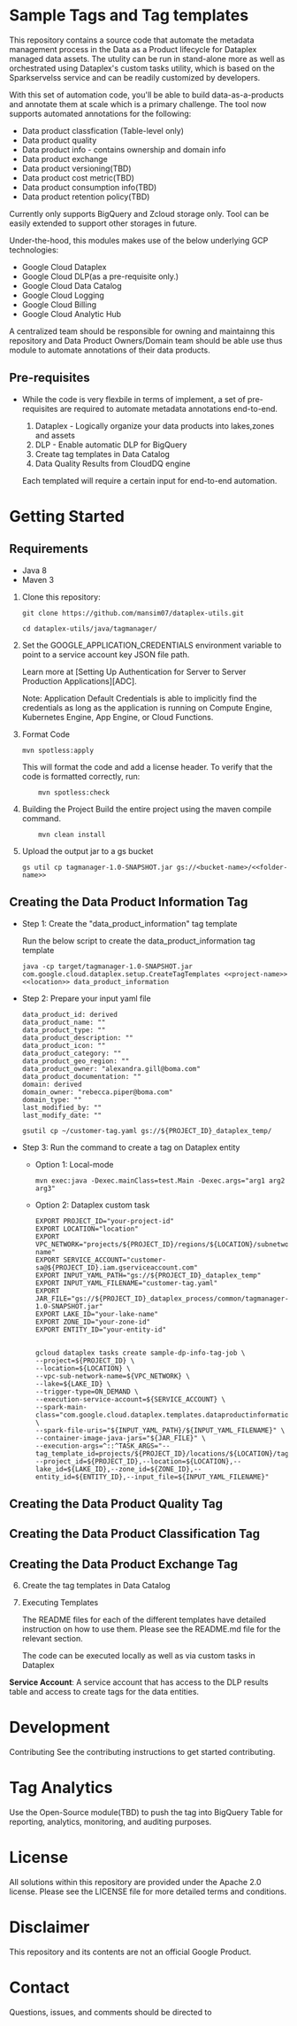 # Sample Tags and Tag templates 
This repository contains a source code that automate the metadata management process in the Data as a Product lifecycle for Dataplex managed data assets. The utulity can be run in stand-alone more as well as orchestrated using Dataplex's custom tasks utility, which is based on the Sparkservelss service and can be readily customized by developers.

With this set of automation code, you'll be able to build data-as-a-products and annotate them at scale which is a primary challenge. The tool now supports automated annotations for the following:

- Data product classfication (Table-level only)
- Data product quality
- Data product info - contains ownership and domain info
- Data product exchange
- Data product versioning(TBD)
- Data product cost metric(TBD)
- Data product consumption info(TBD)
- Data product retention policy(TBD)

Currently only supports BigQuery and Zcloud storage only. Tool can be easily extended to support other storages in future. 

Under-the-hood, this modules makes use of the below underlying GCP technologies:
- Google Cloud Dataplex
- Google Cloud DLP(as a pre-requisite only.)
- Google Cloud Data Catalog
- Google Cloud Logging
- Google Cloud Billing
- Google Cloud Analytic Hub

A centralized team should be responsible for owning and maintainng this repository and Data Product Owners/Domain team should be able use thus module to automate annotations of their data products.

## Pre-requisites
- While the code is very flexbile in terms of implement, a set of pre-requisites are required to automate metadata annotations end-to-end.

    1. Dataplex - Logically organize your data products into lakes,zones and assets
    2. DLP - Enable automatic DLP for BigQuery
    3. Create tag templates in Data Catalog
    4. Data Quality Results from CloudDQ engine

    Each templated will require a certain input for end-to-end automation.

# Getting Started

## Requirements
- Java 8
- Maven 3

1. Clone this repository:

    ```
    git clone https://github.com/mansim07/dataplex-utils.git

    cd dataplex-utils/java/tagmanager/
    ```
2.  Set the GOOGLE_APPLICATION_CREDENTIALS environment variable to point to a service account key JSON file path.

    Learn more at [Setting Up Authentication for Server to Server Production Applications][ADC].

    Note: Application Default Credentials is able to implicitly find the credentials as long as the application is running on Compute Engine, Kubernetes Engine, App Engine, or Cloud Functions.

3. Format Code
    ```
    mvn spotless:apply
    ```
    This will format the code and add a license header. To verify that the code is formatted correctly, run:

    ```
        mvn spotless:check
    ```

4. Building the Project
    Build the entire project using the maven compile command.
    ```
        mvn clean install
    ```

5. Upload the output jar to a gs bucket
    ```
    gs util cp tagmanager-1.0-SNAPSHOT.jar gs://<bucket-name>/<<folder-name>>
    ```

## Creating the Data Product Information Tag 

- Step 1: Create the "data_product_information" tag template

    Run the below script to create the data_product_information tag template 
    ```
    java -cp target/tagmanager-1.0-SNAPSHOT.jar  com.google.cloud.dataplex.setup.CreateTagTemplates <<project-name>> <<location>> data_product_information
    ```

- Step 2: Prepare your input yaml file 

    ```
    data_product_id: derived
    data_product_name: ""
    data_product_type: ""
    data_product_description: "" 
    data_product_icon: ""
    data_product_category: ""
    data_product_geo_region: ""
    data_product_owner: "alexandra.gill@boma.com"
    data_product_documentation: ""
    domain: derived
    domain_owner: "rebecca.piper@boma.com"
    domain_type: "" 
    last_modified_by: ""
    last_modify_date: ""
    ```

    ```
    gsutil cp ~/customer-tag.yaml gs://${PROJECT_ID}_dataplex_temp/
    ```

- Step 3: Run the command to create a tag on Dataplex entity  
    - Option 1: Local-mode 
        ```
        mvn exec:java -Dexec.mainClass=test.Main -Dexec.args="arg1 arg2 arg3" 
        ```

    - Option 2: Dataplex custom task 
        ```
        EXPORT PROJECT_ID="your-project-id"
        EXPORT LOCATION="location"
        EXPORT VPC_NETWORK="projects/${PROJECT_ID}/regions/${LOCATION}/subnetworks/subnet-name"
        EXPORT SERVICE_ACCOUNT="customer-sa@${PROJECT_ID}.iam.gserviceaccount.com"
        EXPORT INPUT_YAML_PATH="gs://${PROJECT_ID}_dataplex_temp"
        EXPORT INPUT_YAML_FILENAME="customer-tag.yaml"
        EXPORT JAR_FILE="gs://${PROJECT_ID}_dataplex_process/common/tagmanager-1.0-SNAPSHOT.jar"
        EXPORT LAKE_ID="your-lake-name"
        EXPORT ZONE_ID="your-zone-id"
        EXPORT ENTITY_ID="your-entity-id"
        

        gcloud dataplex tasks create sample-dp-info-tag-job \
        --project=${PROJECT_ID} \
        --location=${LOCATION} \
        --vpc-sub-network-name=${VPC_NETWORK} \
        --lake=${LAKE_ID} \
        --trigger-type=ON_DEMAND \
        --execution-service-account=${SERVICE_ACCOUNT} \
        --spark-main-class="com.google.cloud.dataplex.templates.dataproductinformation.DataProductInfo" \
        --spark-file-uris="${INPUT_YAML_PATH}/${INPUT_YAML_FILENAME}" \
        --container-image-java-jars="${JAR_FILE}" \
        --execution-args=^::^TASK_ARGS="--tag_template_id=projects/${PROJECT_ID}/locations/${LOCATION}/tagTemplates/data_product_information, --project_id=${PROJECT_ID},--location=${LOCATION},--lake_id=${LAKE_ID},--zone_id=${ZONE_ID},--entity_id=${ENTITY_ID},--input_file=${INPUT_YAML_FILENAME}"
        ```


## Creating the Data Product Quality Tag 

## Creating the Data Product Classification Tag 

## Creating the Data Product Exchange Tag



6. Create the tag templates in Data Catalog
   
7. Executing Templates

    The README files for each of the different templates have detailed instruction on how to use them. Please see the README.md file for the relevant section.

    The code can be executed locally as well as via custom tasks in Dataplex

**Service Account**:
A service account that has access to the DLP results table and access to create tags for the data entities.

# Development
Contributing
See the contributing instructions to get started contributing.

# Tag Analytics
Use the Open-Source module(TBD) to push the tag into BigQuery Table for reporting, analytics, monitoring, and auditing purposes.

# License
All solutions within this repository are provided under the Apache 2.0 license. Please see the LICENSE file for more detailed terms and conditions.

# Disclaimer
This repository and its contents are not an official Google Product.

# Contact
Questions, issues, and comments should be directed to
